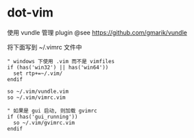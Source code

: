 dot-vim
=======

使用 vundle 管理 plugin @see https://github.com/gmarik/vundle


将下面写到 ~/.vimrc 文件中

```vim
" windows 下使用 .vim 而不是 vimfiles
if (has('win32') || has('win64'))
  set rtp+=~/.vim/
endif

so ~/.vim/vundle.vim
so ~/.vim/vimrc.vim

" 如果是 gui 启动, 则加载 gvimrc
if (has('gui_running'))
  so ~/.vim/gvimrc.vim
endif
```



